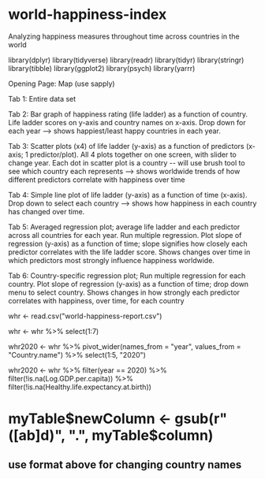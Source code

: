 # world-happiness-index

Analyzing happiness measures throughout time across countries in the world

library(dplyr)
library(tidyverse)
library(readr)
library(tidyr)
library(stringr)
library(tibble)
library(ggplot2)
library(psych)
library(yarrr)


Opening Page: Map (use sapply)

Tab 1: Entire data set

Tab 2: Bar graph of happiness rating (life ladder) as a function of country. Life ladder scores on y-axis and country names on x-axis. Drop down for each year --> shows happiest/least happy countries in each year.

Tab 3: Scatter plots (x4) of life ladder (y-axis) as a function of predictors (x-axis; 1 predictor/plot). All 4 plots together on one screen, with slider to change year. Each dot in scatter plot is a country -- will use brush tool to see which country each represents --> shows worldwide trends of how different predictors correlate with happiness over time

Tab 4: Simple line plot of life ladder (y-axis) as a function of time (x-axis). Drop down to select each country --> shows how happiness in each country has changed over time.

Tab 5: Averaged regression plot; average life ladder and each predictor across all countries for each year. Run multiple regression. Plot slope of regression (y-axis) as a function of time; slope signifies how closely each predictor correlates with the life ladder score. Shows changes over time in which predictors most strongly influence happiness worldwide.

Tab 6: Country-specific regression plot; Run multiple regression for each country. Plot slope of regression (y-axis) as a function of time; drop down menu to select country. Shows changes in how strongly each predictor correlates with happiness, over time, for each country

whr <- read.csv("world-happiness-report.csv")

whr <- whr %>%
  select(1:7)

whr2020 <- whr %>%
  pivot_wider(names_from = "year", values_from = "Country.name") %>%
  select(1:5, "2020")

whr2020 <- whr %>%
  filter(year == 2020) %>%
  filter(!is.na(Log.GDP.per.capita)) %>%
  filter(!is.na(Healthy.life.expectancy.at.birth))
  

  

# myTable$newColumn <- gsub(r"([ab]d)", ".", myTable$column)
## use format above for changing country names 


